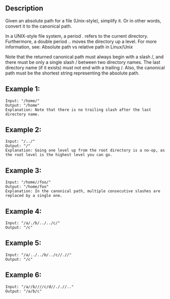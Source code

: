 ## Description

Given an absolute path for a file (Unix-style), simplify it. Or in other words, convert it to the canonical path.

In a UNIX-style file system, a period . refers to the current directory. Furthermore, a double period .. moves the directory up a level. For more information, see: Absolute path vs relative path in Linux/Unix

Note that the returned canonical path must always begin with a slash /, and there must be only a single slash / between two directory names. The last directory name (if it exists) must not end with a trailing /. Also, the canonical path must be the shortest string representing the absolute path.

## Example 1:

```
Input: "/home/"
Output: "/home"
Explanation: Note that there is no trailing slash after the last directory name.
```

## Example 2:

```
Input: "/../"
Output: "/"
Explanation: Going one level up from the root directory is a no-op, as the root level is the highest level you can go.
```

## Example 3:

```
Input: "/home//foo/"
Output: "/home/foo"
Explanation: In the canonical path, multiple consecutive slashes are replaced by a single one.
```

## Example 4:

```
Input: "/a/./b/../../c/"
Output: "/c"
```

## Example 5:

```
Input: "/a/../../b/../c//.//"
Output: "/c"
```

## Example 6:

```
Input: "/a//b////c/d//././/.."
Output: "/a/b/c"
```
